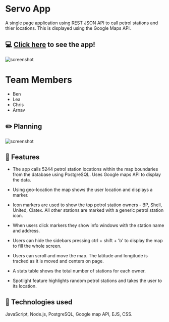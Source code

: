 # Servo App

A single page application using REST JSON API to call petrol stations and thier locations. This is displayed using the Google Maps API. 

## :computer: [Click here]() to see the app!

![screenshot]()

# Team Members

- Ben
- Lea
- Chris 
- Arnav 



## :pencil2: Planning 

![screenshot](/client/images/Screenshot%202024-02-15%20at%2012.33.19%20pm.png)

## :page_facing_up: Features 

- The app calls 5244 petrol station locations within the map boundaries from the database using PostgreSQL. Uses Google maps API to display the data. 

- Using geo-location the map shows the user location and displays a marker. 

- Icon markers are used to show the top petrol station owners - BP, Shell, United, Clatex. All other stations are marked with a generic petrol station icon. 

- When users click markers they show info windows with the station name and address.

- Users can hide the sidebars pressing ctrl + shift + 'b' to display the map to fill the whole screen. 

- Users can scroll and move the map. The latitude and longitude is tracked as it is moved and centers on page.

- A stats table shows the total number of stations for each owner. 

- Spotlight feature highlights random petrol stations and takes the user to its location. 


## :rocket: Technologies used

JavaScript, Node.js, PostgreSQL, Google map API, EJS, CSS. 


